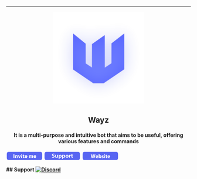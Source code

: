 ---
<p align="center">
  <a href="https://wayz-bot.vercel.app">
    <img width="250" src="https://github.com/Wayz-Bot/Wayz-Bot/blob/main/src/img/wayz.png">
  </a>
</p>
<div align="center">
  <h2>Wayz</h2>
</div>
<div align="center"> 
<h4>
  It is a multi-purpose and intuitive bot that aims to be useful, offering various features and commands
</h4>
</div>
<p align="center">
  <h4>
  <a href="https://discord.com/oauth2/authorize?client_id=866604832957136918&permissions=8&scope=applications.commands%20bot"><img width="100" src="https://github.com/Wayz-Bot/Wayz-Bot/blob/main/src/img/invite-me.png" alt="invite-me" /></a>
  <a href="https://discord.gg/6v2JVBEKW7"><img width="100" src="https://github.com/Wayz-Bot/Wayz-Bot/blob/main/src/img/support.png" alt="support-server" /></a>
  <a href="https://wayz-bot.vercel.app/"><img width="100" src="https://github.com/Wayz-Bot/Wayz-Bot/blob/main/src/img/website.png" alt="website" /></a>
</p>
## Support
<a href="https://discord.gg/6v2JVBEKW7"><img src="https://invidget.switchblade.xyz/6v2JVBEKW7" alt="Discord" /></a>

